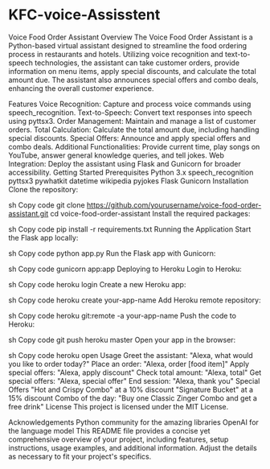 # KFC-voice-Assisstent
Voice Food Order Assistant
Overview
The Voice Food Order Assistant is a Python-based virtual assistant designed to streamline the food ordering process in restaurants and hotels. Utilizing voice recognition and text-to-speech technologies, the assistant can take customer orders, provide information on menu items, apply special discounts, and calculate the total amount due. The assistant also announces special offers and combo deals, enhancing the overall customer experience.

Features
Voice Recognition: Capture and process voice commands using speech_recognition.
Text-to-Speech: Convert text responses into speech using pyttsx3.
Order Management: Maintain and manage a list of customer orders.
Total Calculation: Calculate the total amount due, including handling special discounts.
Special Offers: Announce and apply special offers and combo deals.
Additional Functionalities: Provide current time, play songs on YouTube, answer general knowledge queries, and tell jokes.
Web Integration: Deploy the assistant using Flask and Gunicorn for broader accessibility.
Getting Started
Prerequisites
Python 3.x
speech_recognition
pyttsx3
pywhatkit
datetime
wikipedia
pyjokes
Flask
Gunicorn
Installation
Clone the repository:

sh
Copy code
git clone https://github.com/yourusername/voice-food-order-assistant.git
cd voice-food-order-assistant
Install the required packages:

sh
Copy code
pip install -r requirements.txt
Running the Application
Start the Flask app locally:

sh
Copy code
python app.py
Run the Flask app with Gunicorn:

sh
Copy code
gunicorn app:app
Deploying to Heroku
Login to Heroku:

sh
Copy code
heroku login
Create a new Heroku app:

sh
Copy code
heroku create your-app-name
Add Heroku remote repository:

sh
Copy code
heroku git:remote -a your-app-name
Push the code to Heroku:

sh
Copy code
git push heroku master
Open your app in the browser:

sh
Copy code
heroku open
Usage
Greet the assistant: "Alexa, what would you like to order today?"
Place an order: "Alexa, order [food item]"
Apply special offers: "Alexa, apply discount"
Check total amount: "Alexa, total"
Get special offers: "Alexa, special offer"
End session: "Alexa, thank you"
Special Offers
"Hot and Crispy Combo" at a 10% discount
"Signature Bucket" at a 15% discount
Combo of the day: "Buy one Classic Zinger Combo and get a free drink"
License
This project is licensed under the MIT License.

Acknowledgements
Python community for the amazing libraries
OpenAI for the language model
This README file provides a concise yet comprehensive overview of your project, including features, setup instructions, usage examples, and additional information. Adjust the details as necessary to fit your project's specifics.






